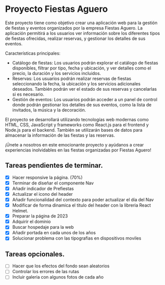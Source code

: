 # Proyecto Fiestas Aguero

Este proyecto tiene como objetivo crear una aplicación web para la gestión de fiestas y eventos organizados por la empresa Fiestas Aguero. La aplicación permitirá a los usuarios ver información sobre los diferentes tipos de fiestas ofrecidas, realizar reservas, y gestionar los detalles de sus eventos.

Características principales:
- Catálogo de fiestas: Los usuarios podrán explorar el catálogo de fiestas disponibles, filtrar por tipo, fecha y ubicación, y ver detalles como el precio, la duración y los servicios incluidos.
- Reservas: Los usuarios podrán realizar reservas de fiestas seleccionando la fecha, la ubicación y los servicios adicionales deseados. También podrán ver el estado de sus reservas y cancelarlas si es necesario.
- Gestión de eventos: Los usuarios podrán acceder a un panel de control donde podrán gestionar los detalles de sus eventos, como la lista de invitados, la música y la decoración.

El proyecto se desarrollará utilizando tecnologías web modernas como HTML, CSS, JavaScript y frameworks como React.js para el frontend y Node.js para el backend. También se utilizarán bases de datos para almacenar la información de las fiestas y las reservas.

¡Únete a nosotros en este emocionante proyecto y ayúdanos a crear experiencias inolvidables en las fiestas organizadas por Fiestas Aguero!

## Tareas pendientes de terminar.

- [X] Hacer responsive la página. (70%)
- [X] Terminar de diseñar el componente Nav
- [X] Añadir indicador de Prefiestas
- [X] Actualizar el icono del header
- [X] Añadir funcionalidad del contexto para poder actualizar el día del Nav
- [X] Modificar de forma dinamica el titulo del header con la libreria React Helmet.
- [X] Preparar la página de 2023
- [X] Adquirir el dominio
- [X] Buscar hospedaje para la web
- [X] Añadir portada en cada unos de los años
- [X] Solucionar problema con las tipografias en dispositivos moviles

## Tareas opcionales.

- [ ] Hacer que los efectos del fondo sean aleatorios
- [ ] Controlar los errores de las rutas
- [ ] Incluir galeria con algunos fotos de cada año
